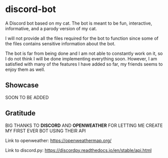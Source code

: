 # discord-bot
A Discord bot based on my cat. The bot is meant to be fun, interactive, informative, and a parody version of my cat.

I will not provide all the files required for the bot to function since some of the files contains sensitive information about the bot.

The bot is far from being done and I am not able to constantly work on it, so I do not think I will be done implementing everything soon.
However, I am satisfied with many of the features I have added so far, my friends seems to enjoy them as well.

## Showcase

SOON TO BE ADDED

## Gratitude

BIG THANKS TO **DISCORD** AND **OPENWEATHER** FOR LETTING ME CREATE MY FIRST EVER BOT USING THEIR API

Link to openweather: https://openweathermap.org/

Link to discord.py: https://discordpy.readthedocs.io/en/stable/api.html
